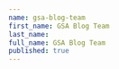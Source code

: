 ```yaml
---
name: gsa-blog-team
first_name: GSA Blog Team
last_name: 
full_name: GSA Blog Team
published: true
---
```


